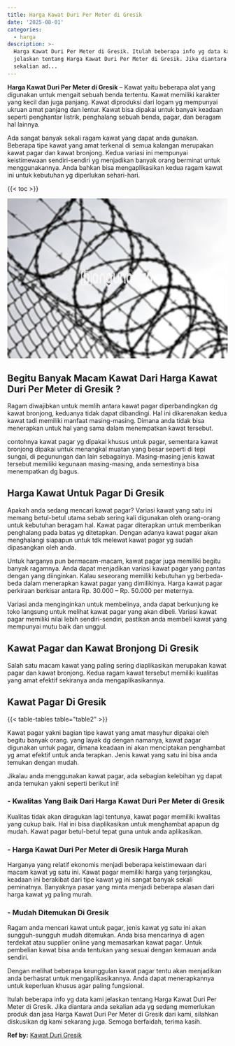 ```yaml
---
title: Harga Kawat Duri Per Meter di Gresik
date: '2025-08-01'
categories:
  - harga
description: >-
  Harga Kawat Duri Per Meter di Gresik. Itulah beberapa info yg data kami
  jelaskan tentang Harga Kawat Duri Per Meter di Gresik. Jika diantara anda
  sekalian ad...
---
```


**Harga Kawat Duri Per Meter di Gresik** – Kawat yaitu beberapa alat yang digunakan untuk mengait sebuah benda tertentu. Kawat memiliki karakter yang kecil dan juga panjang. Kawat diproduksi dari logam yg mempunyai ukruan amat panjang dan lentur. Kawat bisa dipakai untuk banyak keadaan seperti penghantar listrik, penghalang sebuah benda, pagar, dan beragam hal lainnya.

Ada sangat banyak sekali ragam kawat yang dapat anda gunakan. Beberapa tipe kawat yang amat terkenal di semua kalangan merupakan kawat pagar dan kawat bronjong. Kedua variasi ini mempunyai keistimewaan sendiri-sendiri yg menjadikan banyak orang berminat untuk menggunakannya. Anda bahkan bisa mengaplikasikan kedua ragam kawat ini untuk kebutuhan yg diperlukan sehari-hari.

{{< toc >}}

![Harga Kawat Duri Per Meter di Gresik](/images/jual-kawat-murah39.png)

## Begitu Banyak Macam Kawat Dari Harga Kawat Duri Per Meter di Gresik ?

Ragam diwajibkan untuk memlih antara kawat pagar diperbandingkan dg kawat bronjong, keduanya tidak dapat dibandingi. Hal ini dikarenakan kedua kawat tadi memiliki manfaat masing-masing. Dimana anda tidak bisa menerapkan untuk hal yang sama dalam menempatkan kawat tersebut.

contohnya kawat pagar yg dipakai khusus untuk pagar, sementara kawat bronjong dipakai untuk menangkal muatan yang besar seperti di tepi sungai, di pegunungan dan lain sebagainya. Masing-masing jenis kawat tersebut memiliki kegunaan masing-masing, anda semestinya bisa menempatkan dg bagus.

## Harga Kawat Untuk Pagar Di Gresik

Apakah anda sedang mencari kawat pagar? Variasi kawat yang satu ini memang betul-betul utama sebab sering kali digunakan oleh orang-orang untuk kebutuhan beragam hal. Kawat pagar diterapkan untuk memberikan penghalang pada batas yg ditetapkan. Dengan adanya kawat pagar akan menghalangi siapapun untuk tdk melewat kawat pagar yg sudah dipasangkan oleh anda.

Untuk harganya pun bermacam-macam, kawat pagar juga memiliki begitu banyak ragamnya. Anda dapat menjadikan variasi kawat pagar yang pantas dengan yang diinginkan. Kalau seseorang memiliki kebutuhan yg berbeda-beda dalam menerapkan kawat pagar yang dimilikinya. Harga kawat pagar perkiraan berkisar antara Rp. 30.000 – Rp. 50.000 per meternya.

Variasi anda menginginkan untuk membelinya, anda dapat berkunjung ke toko langsung untuk melihat kawat pagar yang akan dibeli. Variasi kawat pagar memiliki nilai lebih sendiri-sendiri, pastikan anda membeli kawat yang mempunyai mutu baik dan unggul.

## Kawat Pagar dan Kawat Bronjong Di Gresik

Salah satu macam kawat yang paling sering diaplikasikan merupakan kawat pagar dan kawat bronjong. Kedua ragam kawat tersebut memiliki kualitas yang amat efektif sekiranya anda mengaplikasikannya.

## Kawat Pagar Di Gresik

{{< table-tables table="table2" >}}

Kawat pagar yakni bagian tipe kawat yang amat masyhur dipakai oleh begitu banyak orang. yang layak dg dengan namanya, kawat pagar digunakan untuk pagar, dimana keadaan ini akan menciptakan penghambat yg amat efektif untuk anda terapkan. Jenis kawat yang satu ini bisa anda temukan dengan mudah.

Jikalau anda menggunakan kawat pagar, ada sebagian kelebihan yg dapat anda temukan yakni seperti berikut ini!

### \- Kwalitas Yang Baik Dari Harga Kawat Duri Per Meter di Gresik

Kualitas tidak akan diragukan lagi tentunya, kawat pagar memiliki kwalitas yang cukup baik. Hal ini bisa diaplikasikan untuk menghambat apapun dg mudah. Kawat pagar betul-betul tepat guna untuk anda aplikasikan.

### \- Harga Kawat Duri Per Meter di Gresik Harga Murah

Harganya yang relatif ekonomis menjadi beberapa keistimewaan dari macam kawat yg satu ini. Kawat pagar memiliki harga yang terjangkau, keadaan ini berakibat dari tipe kawat yg ini sangat banyak sekali peminatnya. Banyaknya pasar yang minta menjadi beberapa alasan dari harga kawat yg paling murah.

### \- Mudah Ditemukan Di Gresik

Ragam anda mencari kawat untuk pagar, jenis kawat yg satu ini akan sungguh-sungguh mudah ditemukan. Anda bisa mencarinya di agen terdekat atau supplier online yang memasarkan kawat pagar. Untuk pembelian kawat bisa anda tentukan yang sesuai dengan kemauan anda sendiri.

Dengan melihat beberapa keunggulan kawat pagar tentu akan menjadikan anda berhasrat untuk mengaplikasikannya. Anda dapat menerapkannya untuk keperluan khusus agar paling fungsional.

Itulah beberapa info yg data kami jelaskan tentang Harga Kawat Duri Per Meter di Gresik. Jika diantara anda sekalian ada yg sedang memerlukan produk dan jasa Harga Kawat Duri Per Meter di Gresik dari kami, silahkan diskusikan dg kami sekarang juga. Semoga berfaidah, terima kasih.

**Ref by:** [Kawat Duri Gresik](https://id.wikipedia.org/wiki/Kawat)
